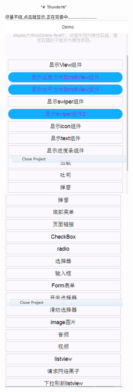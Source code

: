 					"# ThunderN" 
尽量不绕,点击就显示,正在完善中.......................
![image](https://github.com/majunm/W_One/raw/master/t1.png)
![image](https://github.com/majunm/W_One/raw/master/t0.png)